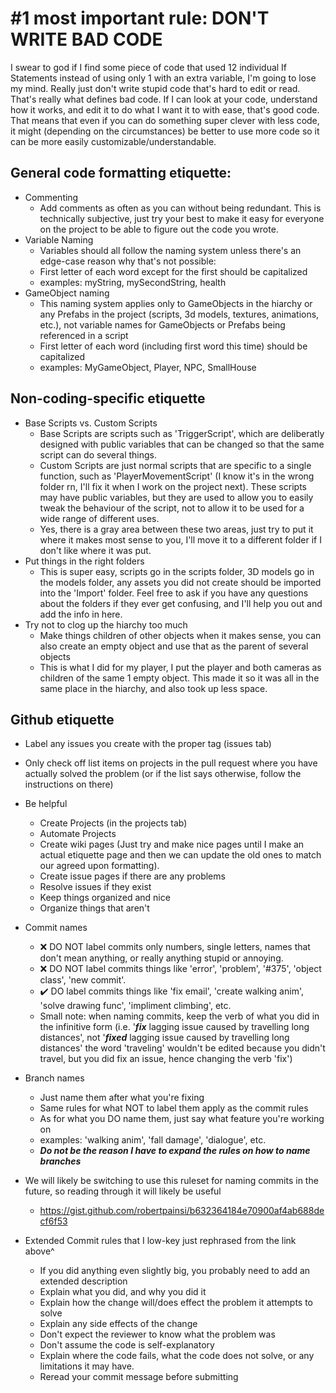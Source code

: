 # #1 most important rule: DON'T WRITE BAD CODE

I swear to god if I find some piece of code that used 12 individual If Statements instead of using only 1 with an extra variable, I'm going to lose my mind.
Really just don't write stupid code that's hard to edit or read. That's really what defines bad code. If I can look at your code, understand how it works, and edit it to do what I want it to with ease, that's good code. That means that even if you can do something super clever with less code, it might (depending on the circumstances) be better to use more code so it can be more easily customizable/understandable.

## General code formatting etiquette:

+ Commenting
    - Add comments as often as you can without being redundant. This is technically subjective, just try your best to make it easy for everyone on the project to be able to figure out the code you wrote.
+ Variable Naming
    - Variables should all follow the naming system unless there's an edge-case reason why that's not possible:
    - First letter of each word except for the first should be capitalized
    - examples: myString, mySecondString, health
+ GameObject naming
    - This naming system applies only to GameObjects in the hiarchy or any Prefabs in the project (scripts, 3d models, textures, animations, etc.), not variable names for GameObjects or Prefabs being referenced in a script
    - First letter of each word (including first word this time) should be capitalized
    - examples: MyGameObject, Player, NPC, SmallHouse

## Non-coding-specific etiquette

+ Base Scripts vs. Custom Scripts
    - Base Scripts are scripts such as 'TriggerScript', which are deliberatly designed with public variables that can be changed so that the same script can do several things.
    - Custom Scripts are just normal scripts that are specific to a single function, such as 'PlayerMovementScript' (I know it's in the wrong folder rn, I'll fix it when I work on the project next). These scripts may have public variables, but they are used to allow you to easily tweak the behaviour of the script, not to allow it to be used for a wide range of different uses.
    - Yes, there is a gray area between these two areas, just try to put it where it makes most sense to you, I'll move it to a different folder if I don't like where it was put.
+ Put things in the right folders
    - This is super easy, scripts go in the scripts folder, 3D models go in the models folder, any assets you did not create should be imported into the 'Import' folder. Feel free to ask if you have any questions about the folders if they ever get confusing, and I'll help you out and add the info in here.
+ Try not to clog up the hiarchy too much
    - Make things children of other objects when it makes sense, you can also create an empty object and use that as the parent of several objects
    - This is what I did for my player, I put the player and both cameras as children of the same 1 empty object. This made it so it was all in the same place in the hiarchy, and also took up less space.

## Github etiquette
+ Label any issues you create with the proper tag (issues tab)
+ Only check off list items on projects in the pull request where you have actually solved the problem (or if the list says otherwise, follow the instructions on there)
+ Be helpful
    - Create Projects (in the projects tab)
    - Automate Projects
    - Create wiki pages (Just try and make nice pages until I make an actual etiquette page and then we can update the old ones to match our agreed upon formatting).
    - Create issue pages if there are any problems
    - Resolve issues if they exist
    - Keep things organized and nice
    - Organize things that aren't

+ Commit names
    - ❌ DO NOT label commits only numbers, single letters, names that don't mean anything, or really anything stupid or annoying.
    - ❌ DO NOT label commits things like 'error', 'problem', '#375', 'object class', 'new commit'.
    - ✔️ DO label commits things like 'fix email', 'create walking anim', 'solve drawing func', 'impliment climbing', etc.
    - Small note: when naming commits, keep the verb of what you did in the infinitive form (i.e. '***fix*** lagging issue caused by travelling long distances', not '***fixed*** lagging issue caused by travelling long distances' the word 'traveling' wouldn't be edited because you didn't travel, but you did fix an issue, hence changing the verb 'fix')
+ Branch names
    - Just name them after what you're fixing
    - Same rules for what NOT to label them apply as the commit rules
    - As for what you DO name them, just say what feature you're working on
    - examples: 'walking anim', 'fall damage', 'dialogue', etc.
    - ***Do not be the reason I have to expand the rules on how to name branches***
+ We will likely be switching to use this ruleset for naming commits in the future, so reading through it will likely be useful
    - https://gist.github.com/robertpainsi/b632364184e70900af4ab688decf6f53


+ Extended Commit rules that I low-key just rephrased from the link above^
    - If you did anything even slightly big, you probably need to add an extended description
    - Explain what you did, and why you did it
    - Explain how the change will/does effect the problem it attempts to solve
    - Explain any side effects of the change
    - Don't expect the reviewer to know what the problem was
    - Don't assume the code is self-explanatory
    - Explain where the code fails, what the code does not solve, or any limitations it may have.
    - Reread your commit message before submitting
